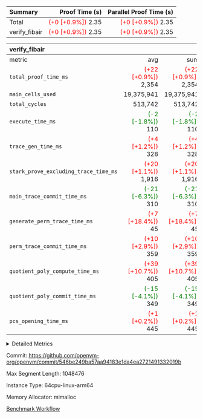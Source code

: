 | Summary | Proof Time (s) | Parallel Proof Time (s) |
|:---|---:|---:|
| Total | <span style='color: red'>(+0 [+0.9%])</span> 2.35 | <span style='color: red'>(+0 [+0.9%])</span> 2.35 |
| verify_fibair | <span style='color: red'>(+0 [+0.9%])</span> 2.35 | <span style='color: red'>(+0 [+0.9%])</span> 2.35 |


| verify_fibair |||||
|:---|---:|---:|---:|---:|
|metric|avg|sum|max|min|
| `total_proof_time_ms ` | <span style='color: red'>(+22 [+0.9%])</span> 2,354 | <span style='color: red'>(+22 [+0.9%])</span> 2,354 | <span style='color: red'>(+22 [+0.9%])</span> 2,354 | <span style='color: red'>(+22 [+0.9%])</span> 2,354 |
| `main_cells_used     ` |  19,375,941 |  19,375,941 |  19,375,941 |  19,375,941 |
| `total_cycles        ` |  513,742 |  513,742 |  513,742 |  513,742 |
| `execute_time_ms     ` | <span style='color: green'>(-2 [-1.8%])</span> 110 | <span style='color: green'>(-2 [-1.8%])</span> 110 | <span style='color: green'>(-2 [-1.8%])</span> 110 | <span style='color: green'>(-2 [-1.8%])</span> 110 |
| `trace_gen_time_ms   ` | <span style='color: red'>(+4 [+1.2%])</span> 328 | <span style='color: red'>(+4 [+1.2%])</span> 328 | <span style='color: red'>(+4 [+1.2%])</span> 328 | <span style='color: red'>(+4 [+1.2%])</span> 328 |
| `stark_prove_excluding_trace_time_ms` | <span style='color: red'>(+20 [+1.1%])</span> 1,916 | <span style='color: red'>(+20 [+1.1%])</span> 1,916 | <span style='color: red'>(+20 [+1.1%])</span> 1,916 | <span style='color: red'>(+20 [+1.1%])</span> 1,916 |
| `main_trace_commit_time_ms` | <span style='color: green'>(-21 [-6.3%])</span> 310 | <span style='color: green'>(-21 [-6.3%])</span> 310 | <span style='color: green'>(-21 [-6.3%])</span> 310 | <span style='color: green'>(-21 [-6.3%])</span> 310 |
| `generate_perm_trace_time_ms` | <span style='color: red'>(+7 [+18.4%])</span> 45 | <span style='color: red'>(+7 [+18.4%])</span> 45 | <span style='color: red'>(+7 [+18.4%])</span> 45 | <span style='color: red'>(+7 [+18.4%])</span> 45 |
| `perm_trace_commit_time_ms` | <span style='color: red'>(+10 [+2.9%])</span> 359 | <span style='color: red'>(+10 [+2.9%])</span> 359 | <span style='color: red'>(+10 [+2.9%])</span> 359 | <span style='color: red'>(+10 [+2.9%])</span> 359 |
| `quotient_poly_compute_time_ms` | <span style='color: red'>(+39 [+10.7%])</span> 405 | <span style='color: red'>(+39 [+10.7%])</span> 405 | <span style='color: red'>(+39 [+10.7%])</span> 405 | <span style='color: red'>(+39 [+10.7%])</span> 405 |
| `quotient_poly_commit_time_ms` | <span style='color: green'>(-15 [-4.1%])</span> 349 | <span style='color: green'>(-15 [-4.1%])</span> 349 | <span style='color: green'>(-15 [-4.1%])</span> 349 | <span style='color: green'>(-15 [-4.1%])</span> 349 |
| `pcs_opening_time_ms ` | <span style='color: red'>(+1 [+0.2%])</span> 445 | <span style='color: red'>(+1 [+0.2%])</span> 445 | <span style='color: red'>(+1 [+0.2%])</span> 445 | <span style='color: red'>(+1 [+0.2%])</span> 445 |



<details>
<summary>Detailed Metrics</summary>

|  | verify_program_compile_ms | total_cells | stark_prove_excluding_trace_time_ms | quotient_poly_compute_time_ms | quotient_poly_commit_time_ms | perm_trace_commit_time_ms | pcs_opening_time_ms | main_trace_commit_time_ms |
| --- | --- | --- | --- | --- | --- | --- | --- |
|  | 5 | 65,536 | 69 | 3 | 14 | 0 | 34 | 16 | 

| air_name | rows | quotient_deg | main_cols | interactions | constraints | cells |
| --- | --- | --- | --- | --- | --- | --- |
| AccessAdapterAir<2> |  | 4 |  | 5 | 12 |  | 
| AccessAdapterAir<4> |  | 4 |  | 5 | 12 |  | 
| AccessAdapterAir<8> |  | 4 |  | 5 | 12 |  | 
| FibonacciAir | 32,768 | 1 | 2 |  | 5 | 65,536 | 
| FriReducedOpeningAir |  | 4 |  | 31 | 53 |  | 
| NativePoseidon2Air<BabyBearParameters>, 1> |  | 4 |  | 176 | 590 |  | 
| PhantomAir |  | 4 |  | 3 | 4 |  | 
| ProgramAir |  | 1 |  | 1 | 4 |  | 
| VariableRangeCheckerAir |  | 1 |  | 1 | 4 |  | 
| VmAirWrapper<BranchNativeAdapterAir, BranchEqualCoreAir<1> |  | 2 |  | 11 | 23 |  | 
| VmAirWrapper<JalNativeAdapterAir, JalCoreAir> |  | 4 |  | 7 | 6 |  | 
| VmAirWrapper<NativeAdapterAir<2, 0>, PublicValuesCoreAir> |  | 4 |  | 11 | 22 |  | 
| VmAirWrapper<NativeAdapterAir<2, 1>, FieldArithmeticCoreAir> |  | 4 |  | 15 | 23 |  | 
| VmAirWrapper<NativeLoadStoreAdapterAir<1>, NativeLoadStoreCoreAir<1> |  | 4 |  | 15 | 20 |  | 
| VmAirWrapper<NativeLoadStoreAdapterAir<4>, NativeLoadStoreCoreAir<4> |  | 4 |  | 15 | 20 |  | 
| VmAirWrapper<NativeVectorizedAdapterAir<4>, FieldExtensionCoreAir> |  | 4 |  | 15 | 23 |  | 
| VmConnectorAir |  | 4 |  | 3 | 8 |  | 
| VolatileBoundaryAir |  | 4 |  | 4 | 16 |  | 

| group | trace_gen_time_ms | total_proof_time_ms | total_cycles | total_cells | stark_prove_excluding_trace_time_ms | quotient_poly_compute_time_ms | quotient_poly_commit_time_ms | perm_trace_commit_time_ms | pcs_opening_time_ms | main_trace_commit_time_ms | main_cells_used | generate_perm_trace_time_ms | execute_time_ms |
| --- | --- | --- | --- | --- | --- | --- | --- | --- | --- | --- | --- | --- | --- |
| verify_fibair | 328 | 2,354 | 513,742 | 50,170,008 | 1,916 | 405 | 349 | 359 | 445 | 310 | 19,375,941 | 45 | 110 | 

| group | air_name | rows | prep_cols | perm_cols | main_cols | cells |
| --- | --- | --- | --- | --- | --- | --- |
| verify_fibair | AccessAdapterAir<2> | 65,536 |  | 16 | 11 | 1,769,472 | 
| verify_fibair | AccessAdapterAir<4> | 32,768 |  | 16 | 13 | 950,272 | 
| verify_fibair | AccessAdapterAir<8> | 128 |  | 16 | 17 | 4,224 | 
| verify_fibair | FriReducedOpeningAir | 1,024 |  | 36 | 26 | 63,488 | 
| verify_fibair | NativePoseidon2Air<BabyBearParameters>, 1> | 16,384 |  | 356 | 399 | 12,369,920 | 
| verify_fibair | PhantomAir | 16,384 |  | 8 | 6 | 229,376 | 
| verify_fibair | ProgramAir | 8,192 |  | 8 | 10 | 147,456 | 
| verify_fibair | VariableRangeCheckerAir | 262,144 | 2 | 8 | 1 | 2,359,296 | 
| verify_fibair | VmAirWrapper<BranchNativeAdapterAir, BranchEqualCoreAir<1> | 131,072 |  | 28 | 23 | 6,684,672 | 
| verify_fibair | VmAirWrapper<JalNativeAdapterAir, JalCoreAir> | 16,384 |  | 12 | 10 | 360,448 | 
| verify_fibair | VmAirWrapper<NativeAdapterAir<2, 1>, FieldArithmeticCoreAir> | 262,144 |  | 20 | 30 | 13,107,200 | 
| verify_fibair | VmAirWrapper<NativeLoadStoreAdapterAir<1>, NativeLoadStoreCoreAir<1> | 131,072 |  | 36 | 25 | 7,995,392 | 
| verify_fibair | VmAirWrapper<NativeLoadStoreAdapterAir<4>, NativeLoadStoreCoreAir<4> | 16,384 |  | 36 | 34 | 1,146,880 | 
| verify_fibair | VmAirWrapper<NativeVectorizedAdapterAir<4>, FieldExtensionCoreAir> | 8,192 |  | 20 | 40 | 491,520 | 
| verify_fibair | VmConnectorAir | 2 | 1 | 8 | 4 | 24 | 
| verify_fibair | VolatileBoundaryAir | 131,072 |  | 8 | 11 | 2,490,368 | 

</details>


Commit: https://github.com/openvm-org/openvm/commit/546be249ba57aa94183e1da4ea2721491332019b

Max Segment Length: 1048476

Instance Type: 64cpu-linux-arm64

Memory Allocator: mimalloc

[Benchmark Workflow](https://github.com/openvm-org/openvm/actions/runs/12959416604)
